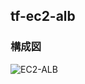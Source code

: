 ## tf-ec2-alb
### 構成図　　

![EC2-ALB](https://user-images.githubusercontent.com/42028429/163096473-ff8f0407-a8b5-45a3-9e80-e92844154ae2.png)
